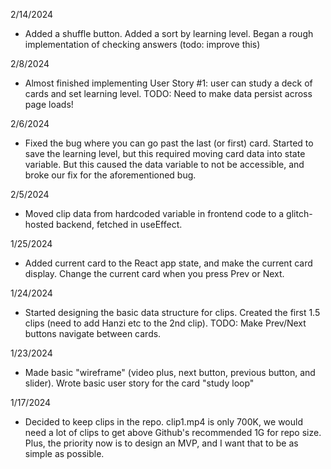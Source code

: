 
2/14/2024
- Added a shuffle button.  Added a sort by learning level.  Began a rough implementation of checking answers (todo: improve this)

2/8/2024
- Almost finished implementing User Story #1: user can study a deck of cards and set learning level.  TODO: Need to make data persist across page loads!

2/6/2024
- Fixed the bug where you can go past the last (or first) card.  Started to save the learning level, but this required moving card data into state variable.  But this caused the data variable to not be accessible, and broke our fix for the aforementioned bug.

2/5/2024
- Moved clip data from hardcoded variable in frontend code to a glitch-hosted backend, fetched in useEffect.

1/25/2024
- Added current card to the React app state, and make the current card display.  Change the current card when you press Prev or Next.

1/24/2024
- Started designing the basic data structure for clips.  Created the first 1.5 clips (need to add Hanzi etc to the 2nd clip).  TODO: Make Prev/Next buttons navigate between cards.

1/23/2024
- Made basic "wireframe" (video plus, next button, previous button, and slider).  Wrote basic user story for the card "study loop"

1/17/2024
- Decided to keep clips in the repo.  clip1.mp4 is only 700K, we would need a lot of clips to get above Github's recommended 1G for repo size.  Plus, the priority now is to design an MVP, and I want that to be as simple as possible.  